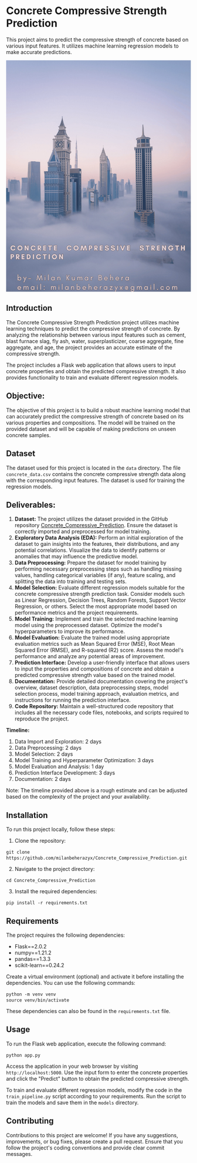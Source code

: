 # Concrete Compressive Strength Prediction

This project aims to predict the compressive strength of concrete based on various input features. It utilizes machine learning regression models to make accurate predictions.

![Concrete Compressive Prediction](Concrete_Compressive_Strength_Prediction.jpg)

## Introduction

The Concrete Compressive Strength Prediction project utilizes machine learning techniques to predict the compressive strength of concrete. By analyzing the relationship between various input features such as cement, blast furnace slag, fly ash, water, superplasticizer, coarse aggregate, fine aggregate, and age, the project provides an accurate estimate of the compressive strength.

The project includes a Flask web application that allows users to input concrete properties and obtain the predicted compressive strength. It also provides functionality to train and evaluate different regression models.

## Objective:

The objective of this project is to build a robust machine learning model that can accurately predict the compressive strength of concrete based on its various properties and compositions. The model will be trained on the provided dataset and will be capable of making predictions on unseen concrete samples.

## Dataset

The dataset used for this project is located in the `data` directory. The file `concrete_data.csv` contains the concrete compressive strength data along with the corresponding input features. The dataset is used for training the regression models.



## Deliverables:
1. **Dataset:** The project utilizes the dataset provided in the GitHub repository [Concrete_Compressive_Prediction](https://github.com/milanbeherazyx/Concrete_Compressive_Prediction.git). Ensure the dataset is correctly imported and preprocessed for model training.
2. **Exploratory Data Analysis (EDA):** Perform an initial exploration of the dataset to gain insights into the features, their distributions, and any potential correlations. Visualize the data to identify patterns or anomalies that may influence the predictive model.
3. **Data Preprocessing:** Prepare the dataset for model training by performing necessary preprocessing steps such as handling missing values, handling categorical variables (if any), feature scaling, and splitting the data into training and testing sets.
4. **Model Selection:** Evaluate different regression models suitable for the concrete compressive strength prediction task. Consider models such as Linear Regression, Decision Trees, Random Forests, Support Vector Regression, or others. Select the most appropriate model based on performance metrics and the project requirements.
5. **Model Training:** Implement and train the selected machine learning model using the preprocessed dataset. Optimize the model's hyperparameters to improve its performance.
6. **Model Evaluation:** Evaluate the trained model using appropriate evaluation metrics such as Mean Squared Error (MSE), Root Mean Squared Error (RMSE), and R-squared (R2) score. Assess the model's performance and analyze any potential areas of improvement.
7. **Prediction Interface:** Develop a user-friendly interface that allows users to input the properties and compositions of concrete and obtain a predicted compressive strength value based on the trained model.
8. **Documentation:** Provide detailed documentation covering the project's overview, dataset description, data preprocessing steps, model selection process, model training approach, evaluation metrics, and instructions for running the prediction interface.
9. **Code Repository:** Maintain a well-structured code repository that includes all the necessary code files, notebooks, and scripts required to reproduce the project.

**Timeline:**
1. Data Import and Exploration: 2 days
2. Data Preprocessing: 2 days
3. Model Selection: 2 days
4. Model Training and Hyperparameter Optimization: 3 days
5. Model Evaluation and Analysis: 1 day
6. Prediction Interface Development: 3 days
7. Documentation: 2 days

Note: The timeline provided above is a rough estimate and can be adjusted based on the complexity of the project and your availability.

## Installation

To run this project locally, follow these steps:

1. Clone the repository:

```shell
git clone https://github.com/milanbeherazyx/Concrete_Compressive_Prediction.git
```

2. Navigate to the project directory:

```shell
cd Concrete_Compressive_Prediction
```

3. Install the required dependencies:

```shell
pip install -r requirements.txt
```

## Requirements

The project requires the following dependencies:

- Flask==2.0.2
- numpy==1.21.2
- pandas==1.3.3
- scikit-learn==0.24.2

Create a virtual environment (optional) and activate it before installing the dependencies. You can use the following commands:

```shell
python -m venv venv
source venv/bin/activate
```

These dependencies can also be found in the `requirements.txt` file.

## Usage

To run the Flask web application, execute the following command:

```shell
python app.py
```

Access the application in your web browser by visiting `http://localhost:5000`. Use the input form to enter the concrete properties and click the "Predict" button to obtain the predicted compressive strength.

To train and evaluate different regression models, modify the code in the `train_pipeline.py` script according to your requirements. Run the script to train the models and save them in the `models` directory.

## Contributing

Contributions to this project are welcome! If you have any suggestions, improvements, or bug fixes, please create a pull request. Ensure that you follow the project's coding conventions and provide clear commit messages.

